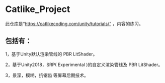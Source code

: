 # Catlike_Project

此仓库是“https://catlikecoding.com/unity/tutorials/” ，内容的练习。

## 包括有：

1，基于Unity默认渲染管线的 PBR LitShader。

2，基于Unity2018，SRP( Experimental )的自定义渲染管线及 PBR LitShader。

3，景深，模糊，抗锯齿 等屏幕后期技术。


